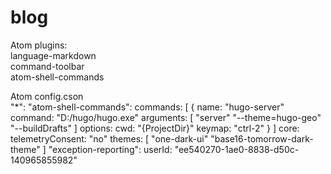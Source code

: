 # blog  

Atom plugins:  
language-markdown  
command-toolbar  
atom-shell-commands  

  
Atom config.cson  
"*":
  "atom-shell-commands":
    commands: [
      {
        name: "hugo-server"
        command: "D:/hugo/hugo.exe"
        arguments: [
          "server"
          "--theme=hugo-geo"
          "--buildDrafts"
        ]
        options:
          cwd: "{ProjectDir}"
          keymap: "ctrl-2"
      }
    ]
  core:
    telemetryConsent: "no"
    themes: [
      "one-dark-ui"
      "base16-tomorrow-dark-theme"
    ]
  "exception-reporting":
    userId: "ee540270-1ae0-8838-d50c-140965855982"
